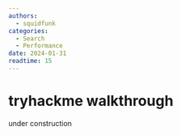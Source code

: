 ```yaml
---
authors:
  - squidfunk
categories:
  - Search
  - Performance
date: 2024-01-31
readtime: 15
---
```


# tryhackme walkthrough

under construction
